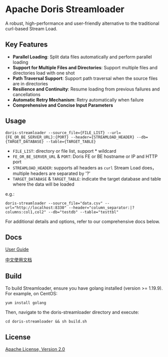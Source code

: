 <!--
Licensed to the Apache Software Foundation (ASF) under one
or more contributor license agreements.  See the NOTICE file
distributed with this work for additional information
regarding copyright ownership.  The ASF licenses this file
to you under the Apache License, Version 2.0 (the
"License"); you may not use this file except in compliance
with the License.  You may obtain a copy of the License at

  http://www.apache.org/licenses/LICENSE-2.0

Unless required by applicable law or agreed to in writing,
software distributed under the License is distributed on an
"AS IS" BASIS, WITHOUT WARRANTIES OR CONDITIONS OF ANY
KIND, either express or implied.  See the License for the
specific language governing permissions and limitations
under the License.
-->

# Apache Doris Streamloader

A robust, high-performance and user-friendly alternative to the traditional curl-based Stream Load.



## Key Features

- **Parallel Loading**: Split data files automatically and perform parallel loading
- **Support for Multiple Files and Directories**: Support multiple files and directories load with one shot
- **Path Traversal Support**: Support path traversal when the source files are in directories
- **Resilience and Continuity**: Resume loading from previous failures and cancellations
- **Automatic Retry Mechanism**: Retry automatically when failure
- **Comprehensive and Concise Input Parameters**



## Usage

```shell
doris-streamloader --source_file={FILE_LIST} --url={FE_OR_BE_SERVER_URL}:{PORT} --header={STREAMLOAD_HEADER} --db={TARGET_DATABASE} --table={TARGET_TABLE}
```

- `FILE_LIST`: directory or file list, support \* wildcard
- `FE_OR_BE_SERVER_URL` & `PORT`: Doris FE or BE hostname or IP and HTTP port
- `STREAMLOAD_HEADER`: supports all headers as `curl` Stream Load does，multiple headers are separated by '?'
- `TARGET_DATABASE` & `TARGET_TABLE`: indicate the target database and table where the data will be loaded

e.g.:

```shell
doris-streamloader --source_file="data.csv" --url="http://localhost:8330" --header="column_separator:|?columns:col1,col2" --db="testdb" --table="testtbl"
```

For additional details and options, refer to our comprehensive docs below.



## Docs

[User Guide](https://doris.apache.org/docs/ecosystem/doris-streamloader)

[中文使用文档](https://doris.apache.org/zh-CN/docs/ecosystem/doris-streamloader)



## Build

To build Streamloader, ensure you have golang installed (version >= 1.19.9). For example, on CentOS:

```
yum install golang
```

Then, navigate to the doris-streamloader directory and execute:

```
cd doris-streamloader && sh build.sh
```



## License

[Apache License, Version 2.0](https://www.apache.org/licenses/LICENSE-2.0)
